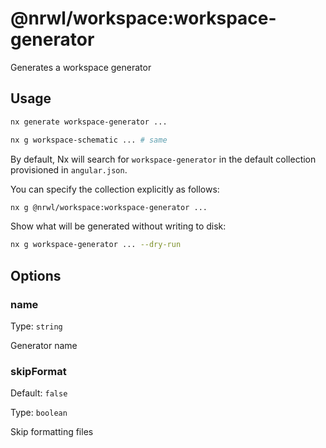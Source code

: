 # @nrwl/workspace:workspace-generator

Generates a workspace generator

## Usage

```bash
nx generate workspace-generator ...
```

```bash
nx g workspace-schematic ... # same
```

By default, Nx will search for `workspace-generator` in the default collection provisioned in `angular.json`.

You can specify the collection explicitly as follows:

```bash
nx g @nrwl/workspace:workspace-generator ...
```

Show what will be generated without writing to disk:

```bash
nx g workspace-generator ... --dry-run
```

## Options

### name

Type: `string`

Generator name

### skipFormat

Default: `false`

Type: `boolean`

Skip formatting files
